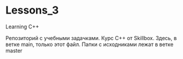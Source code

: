 # Lessons_3
Learning C++ 

Репозиторий с учебными задачками. Курс C++ от Skillbox.
Здесь, в ветке main, только этот файл. Папки с исходниками лежат в ветке master
